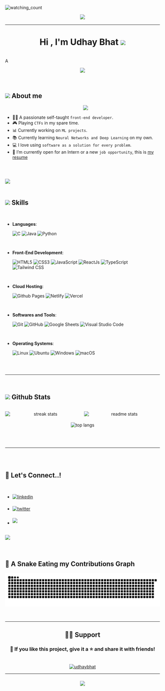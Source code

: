<p align="left"> 
<img src="https://visitor-badge.laobi.icu/badge?page_id=udhaybhat00.udhaybhat00&right_color=brightgreen" alt="watching_count" />
</p>  
<p align="center">
  <img src="https://miro.medium.com/max/2048/1*OohqW5DGh9CQS4hLY5FXzA.png" height="230"/>
</p>
    <hr>
<h1 align="center"><b>Hi , I'm Udhay Bhat </b><img src="https://media.giphy.com/media/hvRJCLFzcasrR4ia7z/giphy.gif" width="35"></h1>
<Br>
<!--  -->A
<p align="center">
  <a href="https://github.com/DenverCoder1/readme-typing-svg"><img src="https://readme-typing-svg.herokuapp.com?font=Time+New+Roman&color=%23C8BE25&size=25&center=true&vCenter=true&width=600&height=100&lines=Self-taught+Front-End+Developer;Machine+Learning+Engineer;Computer+Science+Student;CTF+Newbie;Active+Learner/Researcher;Love+to+learn+new+stuffs..&lt;3"></a>

</p>


<br>



	
## <picture><img src = "https://github.com/7oSkaaa/7oSkaaa/blob/main/Images/about_me.gif?raw=true" width = 50px></picture> About me

<picture> <img align="right" src="https://github.com/7oSkaaa/7oSkaaa/blob/main/Images/Right_Side.gif?raw=true" width = 250px></picture>

<br>

- 👨‍💻 A passionate self-taught `front-end developer`.
- 🎮 Playing `CTFs` in my spare time.
- 📊 Currently working on `ML projects`.
- 📚 Currently learning `Neural Networks and Deep Learning` on my own.
- 💻 I love using `software as a solution for every problem`.
- 💼 I’m currently open for an Intern or a new `job opportunity`, this is [my resume](https://google.com)

<br><br>

<img src="https://user-images.githubusercontent.com/73097560/115834477-dbab4500-a447-11eb-908a-139a6edaec5c.gif"><br><br>

## <img src="https://media2.giphy.com/media/QssGEmpkyEOhBCb7e1/giphy.gif?cid=ecf05e47a0n3gi1bfqntqmob8g9aid1oyj2wr3ds3mg700bl&rid=giphy.gif" width ="25"><b> Skills</b>
<br>

<p align="center">

- **Languages**:
    
  ![C](https://img.shields.io/badge/C%20-%232370ED.svg?style=for-the-badge&logo=c&logoColor=white)
  ![Java](https://img.shields.io/badge/Java-ED8B00?style=for-the-badge&logo=openjdk&logoColor=white)
  ![Python](https://img.shields.io/badge/Python%20-%2314354C.svg?style=for-the-badge&logo=python&logoColor=white)

<br>   
    
- **Front-End Development**:

   ![HTML5](https://img.shields.io/badge/HTML5%20-%23E34F26.svg?style=for-the-badge&logo=html5&logoColor=white)
   ![CSS3](https://img.shields.io/badge/CSS%20-%231572B6.svg?style=for-the-badge&logo=css3&logoColor=white)
   ![JavaScript](https://img.shields.io/badge/JavaScript%20-%23F7DF1E.svg?style=for-the-badge&logo=javascript&logoColor=black)
   ![ReactJs](https://shields.io/badge/react-black?logo=react&style=for-the-badge)
   ![TypeScript](https://img.shields.io/badge/TypeScript%20-%2320232a.svg?style=for-the-badge&logo=typescript&logoColor=white)
   ![Tailwind CSS](https://img.shields.io/badge/Tailwind%20CSS%20-%2338B2D6.svg?style=for-the-badge&logo=tailwind-css&logoColor=white)


<br>

- **Cloud Hosting**:

    ![Github Pages](https://img.shields.io/badge/GitHub%20Pages-%23327FC7.svg?style=for-the-badge&logo=github&logoColor=white)
    ![Netlify](https://img.shields.io/badge/-netlify-blue?style=for-the-badge&logo=netlify&logoColor=green)
    ![Vercel](https://img.shields.io/badge/Vercel-000000?style=for-the-badge&logo=vercel&logoColor=white)
  
    
<br>

- **Softwares and Tools**:

    ![Git](https://img.shields.io/badge/git-%23F05033.svg?style=for-the-badge&logo=git&logoColor=white)
    ![GitHub](https://img.shields.io/badge/github-%23121011.svg?style=for-the-badge&logo=github&logoColor=white)
    ![Google Sheets](https://img.shields.io/badge/Google%20Sheets-%234285F4.svg?style=for-the-badge&logo=google-sheets&logoColor=white)
  ![Visual Studio Code](https://img.shields.io/badge/Visual%20Studio%20Code-0078d7.svg?style=for-the-badge&logo=visual-studio-code&logoColor=white)


<br>

- **Operating Systems**:

    ![Linux](https://img.shields.io/badge/Linux-FCC624?style=for-the-badge&logo=linux&logoColor=black)
    ![Ubuntu](https://img.shields.io/badge/Ubuntu-E95420?style=for-the-badge&logo=ubuntu&logoColor=white)
    ![Windows](https://img.shields.io/badge/Windows-0078D6?style=for-the-badge&logo=windows&logoColor=white)
    ![macOS](https://img.shields.io/badge/macOS-000000?style=for-the-badge&logo=apple&logoColor=white)
    

</p>

<br>
<br>

-----

<br>


## <img src="https://media.giphy.com/media/iY8CRBdQXODJSCERIr/giphy.gif" width="35"><b> Github Stats </b>
<br>

<div align="center">

  <div style="display: flex; justify-content: space-between; width: 100%; max-width: 800px;">
    <img width="390" src="https://streak-stats.demolab.com?user=udhaybhat00&theme=react&border_radius=10" alt="streak stats" />
    <span style="width: 15px;"></span> <!-- Horizontal space -->
    <img width="390" src="https://github-readme-stats.vercel.app/api?username=udhaybhat00&show_icons=true&theme=react&rank_icon=github&border_radius=10" alt="readme stats" />
  </div>
  
  <br/>

  <img width="325" align="center" src="https://github-readme-stats.vercel.app/api/top-langs/?username=udhaybhat00&layout=compact&theme=react&border_radius=10&size_weight=0.5&count_weight=0.5&exclude_repo=github-readme-stats" alt="top langs" />

</div>



<br>
<br>
<br>

-----

<br>
<br>

## <b> 🤝 Let's Connect..!</b>
<br>
<div align='left'>

<ul>

<li>
<a href="https://linkedin.com/in/udhaybhat" target="_blank">
<img src="https://img.shields.io/badge/linkedin:  udhaybhat00-%2300acee.svg?color=405DE6&style=for-the-badge&logo=linkedin&logoColor=white" alt=linkedin style="margin-bottom: 5px;"/>
</a>
</li>

<br>

<li>
<a href="https://twitter.com/udhaybhat00" target="_blank">
<img src="https://img.shields.io/badge/twitter:  udhaybhat00-%2300acee.svg?color=1DA1F2&style=for-the-badge&logo=twitter&logoColor=white" alt=twitter style="margin-bottom: 5px;"/>
</a>
</li>

<br>

<li>
<a href="mailto:udhaybhat00@gmail.com" target="_blank">
<img src="https://img.shields.io/badge/gmail:  udhaybhat00-%23EA4335.svg?style=for-the-badge&logo=gmail&logoColor=white" t=mail style="margin-bottom: 5px;" />
</a>
</li>
	
</ul>
</div>

<br>
<img src="https://user-images.githubusercontent.com/73097560/115834477-dbab4500-a447-11eb-908a-139a6edaec5c.gif">
<br>
<br>
<br>

## <b>🐍 A Snake Eating my Contributions Graph</b>
	
<p align = "center">
	<img src = "https://github.com/7oSkaaa/7oSkaaa/blob/output/github-contribution-grid-snake.svg?" alt = "Snake Game"/>
</p>
<br>
<hr>

<h2 align="center">🙋‍♂️ Support</h2>


<h3 align="center">💙 If you like this project, give it a ⭐ and share it with friends!</h3>
<br>
<div align="center">
    <a href="https://www.buymeacoffee.com/udhaybhat">
        <img src="https://cdn.buymeacoffee.com/buttons/v2/default-yellow.png" alt="udhaybhat" height="50" width="210">
    </a>
</div>

<hr>
<h3 align="center">
    <img src="https://readme-typing-svg.herokuapp.com/?font=Righteous&size=25&center=true&vCenter=true&width=500&height=70&duration=4000&lines=Thanks+for+visiting!+✌️;+Shoot+me+a+message+on+Linkedin!;I'm+always+down+to+collab+:)">
</h3>
 <br/>
